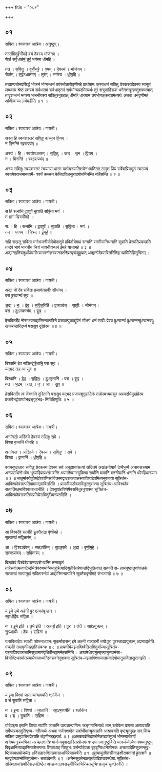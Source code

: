 +++
title = "०८२"

+++


## ०१
सविता। श्यावाश्व आत्रेयः। अनुष्टुप्।

तत्स॑वि॒तुर्वृ॑णीमहे व॒यं दे॒वस्य॒ भोज॑नम् ।  
श्रेष्ठं॑ सर्व॒धात॑मं॒ तुरं॒ भग॑स्य धीमहि ॥

तत् । स॒वि॒तुः । वृ॒णी॒म॒हे॒ । व॒यम् । दे॒वस्य॑ । भोज॑नम् ।  
श्रेष्ठ॑म् । स॒र्व॒ऽधात॑मम् । तुर॑म् । भग॑स्य । धी॒म॒हि॒ ॥

तत्प्राप्यत्वेनप्रसिद्धं भोजनं भोग्यन्धनं वयंस्तोतारोवृणीमहे प्रार्थयामः कस्यधनं सवितुः प्रेरकस्यदेवस्य स्वभूतं लब्ध्वाच श्रेष्ठं प्रशस्यं सर्वधातमं सर्वधातृतमं सर्वभोग्यप्रदमित्यर्थः तुरं शत्रूणांहिंसकं धनेनशत्रून्हन्तुंशक्यत्वात् तादृशन्धनं भगस्य भजनीयस्य सवितुरनुग्रहात् धीमहि धारयाम उपभोगङ्करवामेत्यर्थः अथवा धनंवृणीमहे अर्थित्वाच्च लभेमहीति ॥ १ ॥

## ०२
सविता। श्यावाश्व आत्रेयः। गायत्री।

अस्य॒ हि स्वय॑शस्तरं सवि॒तुः कच्च॒न प्रि॒यम् ।  
न मि॒नन्ति॑ स्व॒राज्य॑म् ॥

अस्य॑ । हि । स्वय॑शःऽतरम् । स॒वि॒तुः । कत् । च॒न । प्रि॒यम् ।  
न । मि॒नन्ति॑ । स्व॒ऽराज्य॑म् ॥

अस्य सवितुः स्वयशस्तरं स्वयमसाधारणं यशोयस्यातिशयेनभवतितत् तादृशं प्रियं सर्वेषांप्रियभूतं स्वराज्यं स्वयमेवराजमानत्वमै- श्वर्यं कच्चन केचिदपिअसुरादयोनमिनन्ति नहिंसन्ति ॥ २ ॥

## ०३
सविता। श्यावाश्व आत्रेयः। गायत्री।

स हि रत्ना॑नि दा॒शुषे॑ सु॒वाति॑ सवि॒ता भगः॑ ।  
तं भा॒गं चि॒त्रमी॑महे ॥

सः । हि । रत्ना॑नि । दा॒शुषे॑ । सु॒वाति॑ । स॒वि॒ता । भगः॑ ।  
तम् । भा॒गम् । चि॒त्रम् । ई॒म॒हे॒ ॥

सहि सखलु सविता भगोभजनीयोदेवोदाशुषे हविर्दात्रेमह्यं रत्नानि रमणीयानिधनानि सुवाति प्रेरयतिप्रयच्छति तन्देवं भागं भजनीयं चित्रं चायनीयन्धनं ईमहे याचामहे ॥ ३ ॥ अद्यानइतिचतुर्थीपंचमीभ्याममनोज्ञस्वप्नदर्शनेप्रत्यृचंजुहुयात् अद्यानोदेवसवितरितिद्वाभ्यामितिहिसूत्रितम् ।

## ०४
सविता। श्यावाश्व आत्रेयः। गायत्री।

अ॒द्या नो॑ देव सवितः प्र॒जाव॑त्सावीः॒ सौभ॑गम् ।  
परा॑ दु॒ष्ष्वप्न्यं॑ सुव ॥

अ॒द्य । नः॒ । दे॒व॒ । स॒वि॒त॒रिति॑ । प्र॒जाऽव॑त् । सा॒वीः॒ । सौभ॑गम् ।  
परा॑ । दुः॒ऽस्वप्न्य॑म् । सु॒व॒ ॥

हेसवितर्देव नोस्मभ्यमद्यास्मिन्यागदिने प्रजावत्पुत्राद्युपेतं सौभगं धनं सावीः प्रेरय दुःस्वप्न्यं दुःस्वप्नन्दुःस्वप्नवद्दुः खकरन्दारिद्भ्यं परासुव दूरेप्रेरय ॥ ४ ॥

## ०५
सविता। श्यावाश्व आत्रेयः। गायत्री।

विश्वा॑नि देव सवितर्दुरि॒तानि॒ परा॑ सुव ।  
यद्भ॒द्रं तन्न॒ आ सु॑व ॥

विश्वा॑नि । दे॒व॒ । स॒वि॒तः॒ । दुः॒ऽइ॒तानि॑ । परा॑ । सु॒व॒ ।  
यत् । भ॒द्रम् । तत् । नः॒ । आ । सु॒व॒ ॥

हेसवितर्देव त्वं विश्वानि दुरितानि परासुव यद्भद्रं प्रजापशुगृहादिकं तन्नोस्मभ्यमसुव अस्मदभिमुखंप्रेरय प्रजावैभद्वंपशवोभद्रङ्गृहंभद्र- मितिहिश्रुतिः ॥ ५ ॥

## ०६
सविता। श्यावाश्व आत्रेयः। गायत्री।

अना॑गसो॒ अदि॑तये दे॒वस्य॑ सवि॒तुः स॒वे ।  
विश्वा॑ वा॒मानि॑ धीमहि ॥

अना॑गसः । अदि॑तये । दे॒वस्य॑ । स॒वि॒तुः । स॒वे ।  
विश्वा॑ । वा॒मानि॑ । धी॒म॒हि॒ ॥

वयमनुष्ठातारः सवितुः प्रेरकस्य देवस्य सवे अनुज्ञायांसत्यां अदितये अखंडनीयायै देव्यैभूम्यै अनागसःस्याम अनपराधिनोभवेम भूम्यांहिपापाःसंभवन्ति अपगतेष्वागःसुविश्वा सर्वाणि वामानि वननीयानि धनानि धीमहिधारयाम ॥ ६ ॥ चातुर्मास्येषुवैश्व्देवेपर्वणिसावित्रस्यद्वादशकपालस्याविश्वदेवमित्यनुवाक्या सूत्रितंच-आविश्वदेवंसत्पतिंवाममद्यसवितरिति । प्रायणीयएषैवसवितुरनुवाक्या सूत्रितंच-आविश्वदेवं सत्पतिंयइमाविश्वाजातानीति । देवसुवांहविष्वेषैवसवितुरनुवाक्या सूत्रितंच- आविश्वदेवंसप्ततिन्नप्रमियेसवितुर्दैव्यस्यतदिति ।

## ०७
सविता। श्यावाश्व आत्रेयः। गायत्री।

आ वि॒श्वदे॑वं॒ सत्प॑तिं सू॒क्तैर॒द्या वृ॑णीमहे ।  
स॒त्यस॑वं सवि॒तार॑म् ॥

आ । वि॒श्वऽदे॑वम् । सत्ऽप॑तिम् । सु॒ऽउ॒क्तैः । अ॒द्य । वृ॒णी॒म॒हे॒ ।  
स॒त्यऽस॑वम् । स॒वि॒तार॑म् ॥

विश्वदेवं विश्वेदेवायस्यवशेभवन्ति तन्तादृशं तंहिसर्वात्मत्वादिन्द्रंमित्रंवरुणमग्निमाहुरित्यादिश्रुतेरितरेषान्तद्विभूतित्वात् सत्पतिं स- तामनुष्ठातॄणांपालकं सत्यसवं सत्यानुज्ञं सवितारन्देवं अद्यास्मिन्यागदिने सूक्तैरावृणीमहे संभजामहे ॥ ७ ॥

## ०८
सविता। श्यावाश्व आत्रेयः। गायत्री।

य इ॒मे उ॒भे अह॑नी पु॒र एत्यप्र॑युच्छन् ।  
स्वा॒धीर्दे॒वः स॑वि॒ता ॥

यः । इ॒मे इति॑ । उ॒भे इति॑ । अह॑नी॒ इति॑ । पु॒रः । एति॑ । अप्र॑ऽयुच्छन् ।  
सु॒ऽआ॒धीः । दे॒वः । स॒वि॒ता ॥

यःसवितादेवः स्वाधीः शोभनाध्यानः सुकर्मावासन् इमे अहनी रात्र्यहनी तयोःपुरः पुरस्तादप्रयुच्छन् अप्रमाद्यन्नेति गच्छति तमावृणीमहइतिसंबन्धः ॥ ८ ॥ प्रायणीयेयइमाविश्वेतिसवितुर्याज्यासूत्रितंच-यइमाविश्वाजातानिसुत्रामाणंपृथिवीन्द्यामनेहसमिति । अश्वमेधेश्वमुत्सृज्यानुसवनंसा- वित्रीष्टिःकार्यातस्यामेषामाध्यन्दिनसवनेनुवाक्या सूत्रितंच-यइमाविश्वाजातान्यादेवोयातुसवितासुरत्नइति ।

## ०९
सविता। श्यावाश्व आत्रेयः। गायत्री।

य इ॒मा विश्वा॑ जा॒तान्या॑श्रा॒वय॑ति॒ श्लोके॑न ।  
प्र च॑ सु॒वाति॑ सवि॒ता ॥

यः । इ॒मा । विश्वा॑ । जा॒तानि॑ । आ॒ऽश्रा॒वय॑ति । श्लोके॑न ।  
प्र । च॒ । सु॒वाति॑ । स॒वि॒ता ॥

योदेवइमा इमानि विश्वा सर्वाणि जातानि उत्पन्नान्प्राणिनः जङ्गमानित्यर्थः तान् श्लोकेन यशसा आश्रावयति सर्वेप्यस्यस्तुतिंश्रृण्व- न्तीत्यर्थः अथवा गर्जनशब्देन सर्वाणीमान्युत्पन्नानि आश्रावयति वृष्ट्युन्मुखः सन् किंच सविता प्रसुवातिचप्रेरयति तंवृणीमहइत्यर्थः ॥ ९ ॥अच्छावदेतिदशर्चमेकादशंसूक्तं भौमस्यात्रेरार्षं अत्रेयमनुक्रमणिका-अच्छदशात्रिः पार्जन्यमुपाद्यास्तिस्रोजगत्यः उपान्त्यानुष्टुबिति यत्पर्जन्येत्येषानवम्यनुष्टुप् विवृक्षानित्याद्यास्तिस्रोजगत्यः शिष्टाःषट् त्रिष्टुभः पर्जन्योदेवता बृहदृग्विधानेशौनकः अच्छावदेतिसूक्तन्तुवृ- ष्टिकामःप्रयोजयेत् ॥निराहारःक्लिन्नवासाअचिरेणप्रवर्षति ॥ १ ॥हुत्वायुतंवैतसीनाङ्क्षीराक्तानां हुताशने ॥ महद्वर्षमवाप्नोतिसूक्तेना- च्छावदेनहि ॥ २ ॥अनेनसूक्तेनप्रत्यृचंवादिशउपस्थेयाः सूत्रितंच-संस्थितायांसर्वादिशउपतिष्ठेत अच्छावदतवसङ्गीर्भिराभिरिचतसृभिः प्रत्यृचं सूक्तेनवेति ।